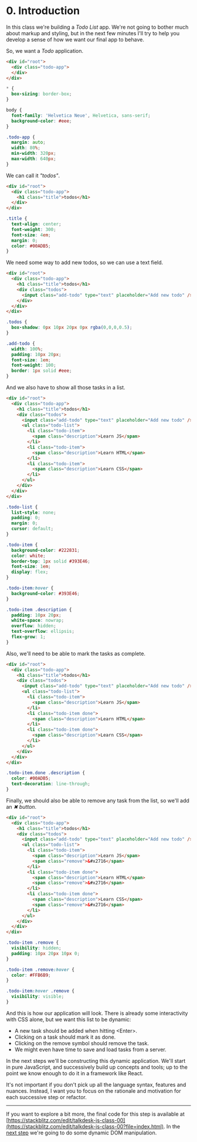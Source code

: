 # 0. Introduction

In this class we're building a _Todo List_ app. We're not going to bother much about markup and styling, but in the next few minutes I'll try to help you develop a sense of how we want our final app to behave.

So, we want a _Todo_ application.
```html
<div id="root">
  <div class="todo-app">
  </div>
</div>
```
```css
* {
  box-sizing: border-box;
}

body {
  font-family: 'Helvetica Neue', Helvetica, sans-serif;
  background-color: #eee;
}

.todo-app {
  margin: auto;
  width: 80%;
  min-width: 320px;
  max-width: 640px;
}
```

We can call it _"todos"_.
```html
<div id="root">
  <div class="todo-app">
    <h1 class="title">todos</h1>
  </div>
</div>
````
```css
.title {
  text-align: center;
  font-weight: 300;
  font-size: 4em;
  margin: 0;
  color: #00ADB5;
}
```

We need some way to add new todos, so we can use a text field.
```html
<div id="root">
  <div class="todo-app">
    <h1 class="title">todos</h1>
    <div class="todos">
      <input class="add-todo" type="text" placeholder="Add new todo" />
    </div>
  </div>
</div>
```
```css
.todos {
  box-shadow: 0px 10px 20px 0px rgba(0,0,0,0.5);
}

.add-todo {
  width: 100%;
  padding: 10px 20px;
  font-size: 1em;
  font-weight: 100;
  border: 1px solid #eee;
}
```

And we also have to show all those tasks in a list.
```html
<div id="root">
  <div class="todo-app">
    <h1 class="title">todos</h1>
    <div class="todos">
      <input class="add-todo" type="text" placeholder="Add new todo" />
      <ul class="todo-list">
        <li class="todo-item">
          <span class="description">Learn JS</span>
        </li>
        <li class="todo-item">
          <span class="description">Learn HTML</span>
        </li>
        <li class="todo-item">
          <span class="description">Learn CSS</span>
        </li>
      </ul>
    </div>
  </div>
</div>
```
```css
.todo-list {
  list-style: none;
  padding: 0;
  margin: 0;
  cursor: default;
}

.todo-item {
  background-color: #222831;
  color: white;
  border-top: 1px solid #393E46;
  font-size: 1em;
  display: flex;
}

.todo-item:hover {
  background-color: #393E46;
}

.todo-item .description {
  padding: 10px 20px;
  white-space: nowrap;
  overflow: hidden;
  text-overflow: ellipsis;
  flex-grow: 1;
}
```

Also, we'll need to be able to mark the tasks as complete.
```html
<div id="root">
  <div class="todo-app">
    <h1 class="title">todos</h1>
    <div class="todos">
      <input class="add-todo" type="text" placeholder="Add new todo" />
      <ul class="todo-list">
        <li class="todo-item">
          <span class="description">Learn JS</span>
        </li>
        <li class="todo-item done">
          <span class="description">Learn HTML</span>
        </li>
        <li class="todo-item done">
          <span class="description">Learn CSS</span>
        </li>
      </ul>
    </div>
  </div>
</div>
```
```css
.todo-item.done .description {
  color: #00ADB5;
  text-decoration: line-through;
}
```

Finally, we should also be able to remove any task from the list, so we'll add an _✖ button_.
```html
<div id="root">
  <div class="todo-app">
    <h1 class="title">todos</h1>
    <div class="todos">
      <input class="add-todo" type="text" placeholder="Add new todo" />
      <ul class="todo-list">
        <li class="todo-item">
          <span class="description">Learn JS</span>
          <span class="remove">&#x2716</span>
        </li>
        <li class="todo-item done">
          <span class="description">Learn HTML</span>
          <span class="remove">&#x2716</span>
        </li>
        <li class="todo-item done">
          <span class="description">Learn CSS</span>
          <span class="remove">&#x2716</span>
        </li>
      </ul>
    </div>
  </div>
</div>
```
```css
.todo-item .remove {
  visibility: hidden;
  padding: 10px 20px 10px 0;
}

.todo-item .remove:hover {
  color: #FFB6B9;
}

.todo-item:hover .remove {
  visibility: visible;
}
```
 
And this is how our application will look. There is already some interactivity with CSS alone, but we want this list to be dynamic:
 - A new task should be added when hitting \<Enter\>.
 - Clicking on a task should mark it as done.
 - Clicking on the remove symbol should remove the task.
 - We might even have time to save and load tasks from a server.

In the next steps we'll be constructing this dynamic application. We'll start in pure JavaScript, and successively build up concepts and tools; up to the point we know enough to do it in a framework like React.

It's not important if you don't pick up all the language syntax, features and nuances. Instead, I want you to focus on the rationale and motivation for each successive step or refactor.

---

If you want to explore a bit more, the final code for this step is available at [https://stackblitz.com/edit/talkdesk-js-class-00](https://stackblitz.com/edit/talkdesk-js-class-00?file=index.html). In the [next step](./01-dynamic-dom-manipulation.md) we're going to do some dynamic DOM manipulation.

